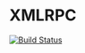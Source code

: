 # XMLRPC

[![Build Status](https://travis-ci.org/sjkelly/XMLRPC.jl.svg?branch=master)](https://travis-ci.org/sjkelly/XMLRPC.jl)
